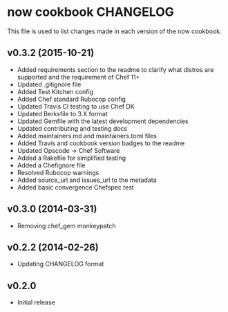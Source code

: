 now cookbook CHANGELOG
======================
This file is used to list changes made in each version of the now cookbook.

v0.3.2 (2015-10-21)
-------------------
* Added requirements section to the readme to clarify what distros are supported and the requirement of Chef 11+
* Updated .gitignore file
* Added Test Kitchen config
* Added Chef standard Rubocop config
* Updated Travis CI testing to use Chef DK
* Updated Berksfile to 3.X format
* Updated Gemfile with the latest development dependencies
* Updated contributing and testing docs
* Added maintainers.md and maintainers.toml files
* Added Travis and cookbook version badges to the readme
* Updated Opscode -> Chef Software
* Added a Rakefile for simplified testing
* Added a Chefignore file
* Resolved Rubocop warnings
* Added source_url and issues_url to the metadata
* Added basic convergence Chefspec test

v0.3.0 (2014-03-31)
-------------------
* Removing chef_gem monkeypatch

v0.2.2 (2014-02-26)
-------------------
* Updating CHANGELOG format

v0.2.0
------
* Initial release

